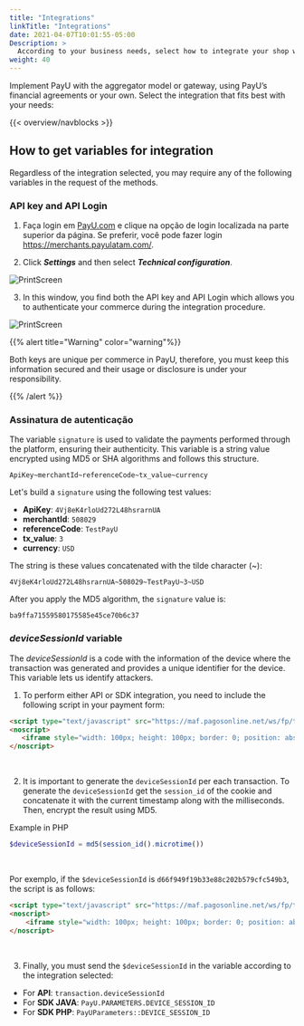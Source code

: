 ```yaml
---
title: "Integrations"
linkTitle: "Integrations"
date: 2021-04-07T10:01:55-05:00
Description: >
  According to your business needs, select how to integrate your shop with the PayU services and tools.
weight: 40
---
```


Implement PayU with the aggregator model or gateway, using PayU’s financial agreements or your own. Select the integration that fits best with your needs:

{{< overview/navblocks >}}

## How to get variables for integration
Regardless of the integration selected, you may require any of the following variables in the request of the methods.

### API key and API Login
1. Faça login em [PayU.com](payu.com) e clique na opção de login localizada na parte superior da página. Se preferir, você pode fazer login https://merchants.payulatam.com/.

2. Click _**Settings**_ and then select _**Technical configuration**_.

![PrintScreen](/assets/IntegrationVariables_01.png)

3. In this window, you find both the API key and API Login which allows you to authenticate your commerce during the integration procedure.

![PrintScreen](/assets/IntegrationVariables_02.png)

{{% alert title="Warning" color="warning"%}}

Both keys are unique per commerce in PayU, therefore, you must keep this information secured and their usage or disclosure is under your responsibility. 

{{% /alert %}}  

### Assinatura de autenticação
The variable `signature` is used to validate the payments performed through the platform, ensuring their authenticity. This variable is a string value encrypted using MD5 or SHA algorithms and follows this structure.

```
ApiKey~merchantId~referenceCode~tx_value~currency
```

Let's build a `signature` using the following test values:

* **ApiKey**: `4Vj8eK4rloUd272L48hsrarnUA`
* **merchantId**: `508029`
* **referenceCode**: `TestPayU`
* **tx_value**: `3`
* **currency**: `USD`

The string is these values concatenated with the tilde character (~):

```
4Vj8eK4rloUd272L48hsrarnUA~508029~TestPayU~3~USD
```

After you apply the MD5 algorithm, the `signature` value is:

```
ba9ffa71559580175585e45ce70b6c37
```

### _deviceSessionId_ variable
The _deviceSessionId_ is a code with the information of the device where the transaction was generated and provides a unique identifier for the device. This variable lets us identify attackers.

1. To perform either API or SDK integration, you need to include the following script in your payment form:

```` HTML
<script type="text/javascript" src="https://maf.pagosonline.net/ws/fp/tags.js?id=${deviceSessionId}80200"></script>
<noscript>
   <iframe style="width: 100px; height: 100px; border: 0; position: absolute; top: -5000px;" src="https://maf.pagosonline.net/ws/fp/tags.js?id=${deviceSessionId}80200"></iframe>
</noscript>
````
<br>

2. It is important to generate the `deviceSessionId` per each transaction. To generate the `deviceSessionId` get the `session_id` of the cookie and concatenate it with the current timestamp along with the milliseconds. Then, encrypt the result using MD5.

Example in PHP

```` PHP
$deviceSessionId = md5(session_id().microtime())
````
<br>

Por exemplo, if the `$deviceSessionId` is `d66f949f19b33e88c202b579cfc549b3`, the script is as follows:

```` HTML
<script type="text/javascript" src="https://maf.pagosonline.net/ws/fp/tags.js?id=d66f949f19b33e88c202b579cfc549b380200"></script>
<noscript>
	<iframe style="width: 100px; height: 100px; border: 0; position: absolute; top: -5000px;" src="https://maf.pagosonline.net/ws/fp/tags.js?id=d66f949f19b33e88c202b579cfc549b380200"></iframe>
</noscript>
````
<br>

3. Finally, you must send the `$deviceSessionId` in the variable according to the integration selected:

* For **API**: `transaction.deviceSessionId`
* For **SDK JAVA**: `PayU.PARAMETERS.DEVICE_SESSION_ID`
* For **SDK PHP**: `PayUParameters::DEVICE_SESSION_ID`